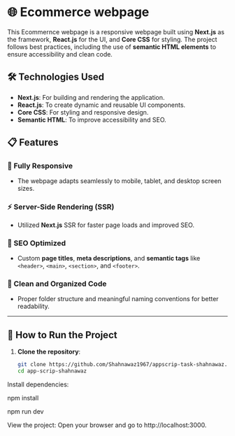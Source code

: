 # 🌐 Ecommerce webpage  

This Ecommernce webpage is a responsive webpage built using **Next.js** as the framework, **React.js** for the UI, and **Core CSS** for styling. The project follows best practices, including the use of **semantic HTML elements** to ensure accessibility and clean code.  

## 🛠️ Technologies Used  

- **Next.js**: For building and rendering the application.  
- **React.js**: To create dynamic and reusable UI components.  
- **Core CSS**: For styling and responsive design.  
- **Semantic HTML**: To improve accessibility and SEO.  

## 📋 Features  

### 📱 Fully Responsive  
- The webpage adapts seamlessly to mobile, tablet, and desktop screen sizes.  

### ⚡ Server-Side Rendering (SSR)  
- Utilized **Next.js** SSR for faster page loads and improved SEO.  

### 🌟 SEO Optimized  
- Custom **page titles**, **meta descriptions**, and **semantic tags** like `<header>`, `<main>`, `<section>`, and `<footer>`.  

### 🧹 Clean and Organized Code  
- Proper folder structure and meaningful naming conventions for better readability.  

---

## 🚀 How to Run the Project  

1. **Clone the repository**:  
   ```bash  
   git clone https://github.com/Shahnawaz1967/appscrip-task-shahnawaz.git 
   cd app-scrip-shahnawaz  
Install dependencies:

npm install  

npm run dev 

View the project:
Open your browser and go to http://localhost:3000.
